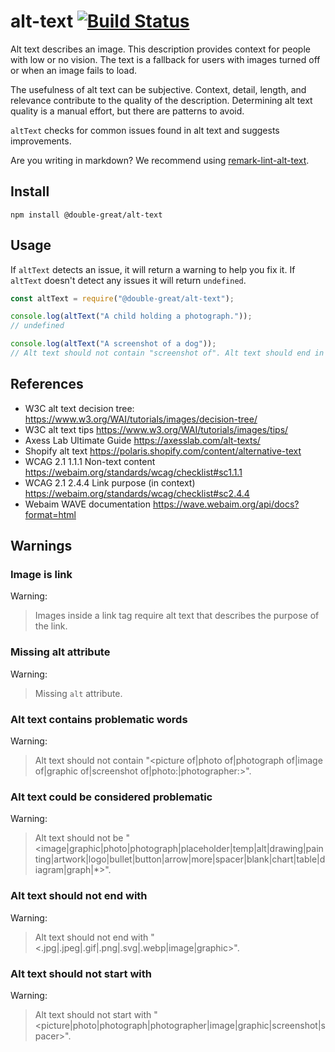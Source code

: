 # alt-text [![Build Status](https://travis-ci.com/double-great/alt-text.svg?branch=master)](https://travis-ci.com/double-great/alt-text)

Alt text describes an image. This description provides context for people with low or no vision. The text is a fallback for users with images turned off or when an image fails to load.

The usefulness of alt text can be subjective. Context, detail, length, and relevance contribute to the quality of the description. Determining alt text quality is a manual effort, but there are patterns to avoid.

`altText` checks for common issues found in alt text and suggests improvements.

Are you writing in markdown? We recommend using [remark-lint-alt-text](https://github.com/double-great/remark-lint-alt-text).

## Install

```
npm install @double-great/alt-text
```

## Usage

If `altText` detects an issue, it will return a warning to help you fix it. If `altText` doesn't detect any issues it will return `undefined`.

```js
const altText = require("@double-great/alt-text");

console.log(altText("A child holding a photograph."));
// undefined

console.log(altText("A screenshot of a dog"));
// Alt text should not contain "screenshot of". Alt text should end in a period.
```

## References

- W3C alt text decision tree: https://www.w3.org/WAI/tutorials/images/decision-tree/
- W3C alt text tips https://www.w3.org/WAI/tutorials/images/tips/
- Axess Lab Ultimate Guide https://axesslab.com/alt-texts/
- Shopify alt text https://polaris.shopify.com/content/alternative-text
- WCAG 2.1 1.1.1 Non-text content https://webaim.org/standards/wcag/checklist#sc1.1.1
- WCAG 2.1 2.4.4 Link purpose (in context) https://webaim.org/standards/wcag/checklist#sc2.4.4
- Webaim WAVE documentation https://wave.webaim.org/api/docs?format=html

## Warnings

<!-- this section is generated on commit !-->

### Image is link

Warning:

> Images inside a link tag require alt text that describes the purpose of the link.

### Missing alt attribute

Warning:

> Missing `alt` attribute.

### Alt text contains problematic words

Warning:

> Alt text should not contain "<picture of|photo of|photograph of|image of|graphic of|screenshot of|photo:|photographer:>".

### Alt text could be considered problematic

Warning:

> Alt text should not be "<image|graphic|photo|photograph|placeholder|temp|alt|drawing|painting|artwork|logo|bullet|button|arrow|more|spacer|blank|chart|table|diagram|graph|\*>".

### Alt text should not end with

Warning:

> Alt text should not end with "<.jpg|.jpeg|.gif|.png|.svg|.webp|image|graphic>".

### Alt text should not start with

Warning:

> Alt text should not start with "<picture|photo|photograph|photographer|image|graphic|screenshot|spacer>".
